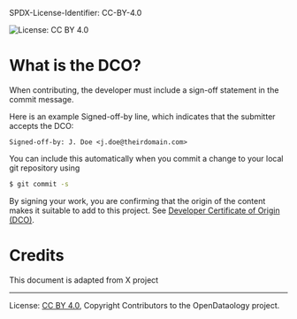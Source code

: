 SPDX-License-Identifier: CC-BY-4.0

![License: CC BY 4.0](https://img.shields.io/badge/License-CC_BY_4.0-lightgrey.svg)
# What is the DCO?

When contributing, the developer must include a sign-off statement in the commit message.

Here is an example Signed-off-by line, which indicates that the submitter accepts the DCO:

```
Signed-off-by: J. Doe <j.doe@theirdomain.com>
```

You can include this automatically when you commit a change
to your local git repository using

```bash
$ git commit -s
```

By signing your work, you are confirming that the origin of the content
makes it suitable to add to this project.  See
[Developer Certificate of Origin (DCO)](https://developercertificate.org/).

# Credits
This document is adapted from X project 

----
License: [CC BY 4.0](https://creativecommons.org/licenses/by/4.0/),
Copyright Contributors to the OpenDataology project.

